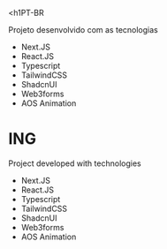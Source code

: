 <h1PT-BR</H1>

<p>Projeto desenvolvido com as tecnologias</p>

<ul>
  <li>Next.JS</li>
  <li>React.JS</li>
  <li>Typescript</li>
  <li>TailwindCSS</li>
  <li>ShadcnUI</li>
  <li>Web3forms</li>
  <li>AOS Animation</li>
</ul>


<h1>ING</h1>


<p>Project developed with technologies</p>

<ul>
  <li>Next.JS</li>
  <li>React.JS</li>
  <li>Typescript</li>
  <li>TailwindCSS</li>
  <li>ShadcnUI</li>
  <li>Web3forms</li>
  <li>AOS Animation</li>
</ul>
